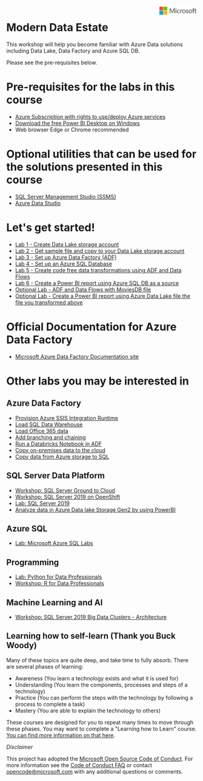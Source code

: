 <img style="float: right;" src="./graphics/solutions-microsoft-logo-small.png">

# Modern Data Estate

This workshop will help you become familiar with Azure Data solutions including Data Lake, Data Factory and Azure SQL DB.

Please see the pre-requisites below.  

# Pre-requisites for the labs in this course
- [Azure Subscription with rights to use/deploy Azure services](https://portal.azure.com)
- [Download the free Power BI Desktop on Windows](https://powerbi.microsoft.com/en-us/desktop/)
- Web browser Edge or Chrome recommended

# Optional utilities that can be used for the solutions presented in this course
- [SQL Server Management Studio (SSMS)](https://docs.microsoft.com/en-us/sql/ssms/download-sql-server-management-studio-ssms)
- [Azure Data Studio](https://docs.microsoft.com/en-us/sql/azure-data-studio/download?view=sql-server-ver15)


# Let's get started!
- [Lab 1 - Create Data Lake storage account](https://github.com/krepko7/Modern-Data-Estate/tree/main/labs/Lab%20-%20Create%20Data%20Lake%20Storage%20Account)
- [Lab 2 - Get sample file and copy to your Data Lake storage account](https://github.com/krepko7/Modern-Data-Estate/tree/main/labs/Lab%20-%20Copy%20file%20to%20storage%20account)
- [Lab 3 - Set up Azure Data Factory (ADF)](https://github.com/krepko7/Modern-Data-Estate/tree/main/labs/Lab%20-%20Create%20Azure%20Data%20Factory)
- [Lab 4 - Set up an Azure SQL Database](https://github.com/krepko7/Modern-Data-Estate/tree/main/labs/Lab%20-%20Set%20up%20Azure%20SQL%20DB)
- [Lab 5 - Create code free data transformations using ADF and Data Flows](https://github.com/krepko7/Modern-Data-Estate/tree/main/labs/Lab%20-%20ADF%20Data%20Flow)
- [Lab 6 - Create a Power BI report using Azure SQL DB as a source](https://github.com/krepko7/Modern-Data-Estate/tree/main/labs/Lab%20-%20Power%20BI%20using%20SQL%20DB)
- [Optional Lab - ADF and Data Flows with MoviesDB file](https://docs.microsoft.com/en-us/azure/data-factory/tutorial-data-flow#create-a-pipeline-with-a-data-flow-activity)
- [Optional Lab - Create a Power BI report using Azure Data Lake file the file you transformed above](https://github.com/krepko7/Modern-Data-Estate/tree/main/labs/Lab%20-%20Power%20BI%20using%20Data%20Lake)




# Official Documentation for Azure Data Factory
- [Microsoft Azure Data Factory Documentation site](https://docs.microsoft.com/en-us/azure/data-factory/)

# Other labs you may be interested in


## Azure Data Factory
- [Provision Azure SSIS Integration Runtime](https://docs.microsoft.com/en-us/azure/data-factory/tutorial-deploy-ssis-packages-azure)
- [Load SQL Data Warehouse](https://docs.microsoft.com/en-us/azure/data-factory/load-azure-sql-data-warehouse)
- [Load Office 365 data](https://docs.microsoft.com/en-us/azure/data-factory/load-office-365-data)
- [Add branching and chaining](https://docs.microsoft.com/en-us/azure/data-factory/tutorial-control-flow-portal)
- [Run a Databricks Notebook in ADF](https://docs.microsoft.com/en-us/azure/data-factory/transform-data-using-databricks-notebook)
- [Copy on-premises data to the cloud](https://docs.microsoft.com/en-us/azure/data-factory/tutorial-hybrid-copy-portal)
- [Copy data from Azure storage to SQL](https://docs.microsoft.com/en-us/azure/data-factory/tutorial-copy-data-portal)


## SQL Server Data Platform

- [Workshop: SQL Server Ground to Cloud](https://github.com/microsoft/sqlworkshops-sqlg2c)
- [Workshop: SQL Server 2019 on OpenShift](https://github.com/microsoft/sqlworkshops-sqlonopenshift)
- [Lab: SQL Server 2019](https://github.com/microsoft/sqlworkshops-sql2019lab)
- [Analyze data in Azure Data lake Storage Gen2 by using PowerBI](https://docs.microsoft.com/en-us/power-query/connectors/datalakestorage#:~:text=%20Create%20a%20report%20in%20Power%20BI%20Desktop,Azure%20Data%20Lake%20Storage%20Gen2%20account%2C...%20More%20)


## Azure SQL 
- [Lab: Microsoft Azure SQL Labs](https://github.com/microsoft/sqlworkshops-azuresqllabs)

## Programming

- [Lab: Python for Data Professionals](https://github.com/microsoft/sqlworkshops-pythonfordatapros)
- [Workshop: R for Data Professionals](https://github.com/microsoft/sqlworkshops-RForDataProfessionals)

## Machine Learning and AI

- [Workshop: SQL Server 2019 Big Data Clusters - Architecture](https://github.com/microsoft/sqlworkshops-bdc)

## Learning how to self-learn (Thank you Buck Woody)

Many of these topics are quite deep, and take time to fully absorb. There are several phases of learning:

 - Awareness (You learn a technology exists and what it is used for)
 - Understanding (You learn the components, processes and steps of a technology)
 - Practice (You can perform the steps with the technology by following a process to complete a task)
 - Mastery (You are able to explain the technology to others)

These courses are designed for you to repeat many times to move through these phases. You may want to complete a "Learning how to Learn" course. <a href="https://www.nytimes.com/2017/08/04/education/edlife/learning-how-to-learn-barbara-oakley.html" target="_blank">You can find more information on that here</a>. 

*Disclaimer*

This project has adopted the [Microsoft Open Source Code of Conduct](https://opensource.microsoft.com/codeofconduct/). For more information see the [Code of Conduct FAQ](https://opensource.microsoft.com/codeofconduct/faq/) or contact [opencode@microsoft.com](mailto:opencode@microsoft.com) with any additional questions or comments.

